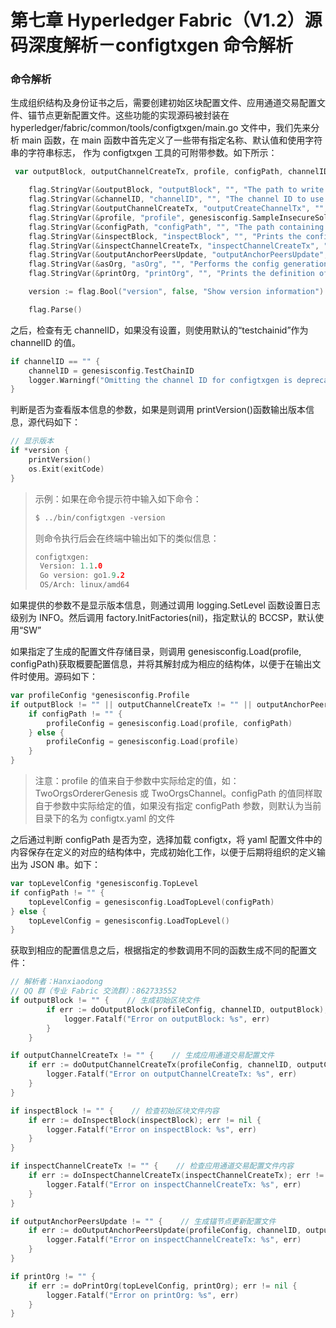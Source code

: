 # 第七章 Hyperledger Fabric（V1.2）源码深度解析－configtxgen 命令解析

### 命令解析

生成组织结构及身份证书之后，需要创建初始区块配置文件、应用通道交易配置文件、锚节点更新配置文件。这些功能的实现源码被封装在 hyperledger/fabric/common/tools/configtxgen/main.go 文件中，我们先来分析 main 函数，在 main 函数中首先定义了一些带有指定名称、默认值和使用字符串的字符串标志， 作为 configtxgen 工具的可附带参数。如下所示：

```go
 var outputBlock, outputChannelCreateTx, profile, configPath, channelID, inspectBlock, inspectChannelCreateTx, outputAnchorPeersUpdate, asOrg, printOrg string

    flag.StringVar(&outputBlock, "outputBlock", "", "The path to write the genesis block to (if set)")
    flag.StringVar(&channelID, "channelID", "", "The channel ID to use in the configtx")
    flag.StringVar(&outputChannelCreateTx, "outputCreateChannelTx", "", "The path to write a channel creation configtx to (if set)")
    flag.StringVar(&profile, "profile", genesisconfig.SampleInsecureSoloProfile, "The profile from configtx.yaml to use for generation.")
    flag.StringVar(&configPath, "configPath", "", "The path containing the configuration to use (if set)")
    flag.StringVar(&inspectBlock, "inspectBlock", "", "Prints the configuration contained in the block at the specified path")
    flag.StringVar(&inspectChannelCreateTx, "inspectChannelCreateTx", "", "Prints the configuration contained in the transaction at the specified path")
    flag.StringVar(&outputAnchorPeersUpdate, "outputAnchorPeersUpdate", "", "Creates an config update to update an anchor peer (works only with the default channel creation, and only for the first update)")
    flag.StringVar(&asOrg, "asOrg", "", "Performs the config generation as a particular organization (by name), only including values in the write set that org (likely) has privilege to set")
    flag.StringVar(&printOrg, "printOrg", "", "Prints the definition of an organization as JSON. (useful for adding an org to a channel manually)")

    version := flag.Bool("version", false, "Show version information")

    flag.Parse() 
```

之后，检查有无 channelID，如果没有设置，则使用默认的“testchainid”作为 channelID 的值。

```go
if channelID == "" {
    channelID = genesisconfig.TestChainID
    logger.Warningf("Omitting the channel ID for configtxgen is deprecated.  Explicitly passing the channel ID will be required in the future, defaulting to '%s'.", channelID)
} 
```

判断是否为查看版本信息的参数，如果是则调用 printVersion()函数输出版本信息，源代码如下：

```go
// 显示版本
if *version {
    printVersion()
    os.Exit(exitCode)
} 
```

> 示例：如果在命令提示符中输入如下命令：
> 
> ```go
> $ ../bin/configtxgen -version 
> ```
> 
> 则命令执行后会在终端中输出如下的类似信息：
> 
> ```go
> configtxgen:
>  Version: 1.1.0
>  Go version: go1.9.2
>  OS/Arch: linux/amd64 
> ```

如果提供的参数不是显示版本信息，则通过调用 logging.SetLevel 函数设置日志级别为 INFO。然后调用 factory.InitFactories(nil)，指定默认的 BCCSP，默认使用“SW”

如果指定了生成的配置文件存储目录，则调用 genesisconfig.Load(profile, configPath)获取概要配置信息，并将其解封成为相应的结构体，以便于在输出文件时使用。源码如下：

```go
var profileConfig *genesisconfig.Profile
if outputBlock != "" || outputChannelCreateTx != "" || outputAnchorPeersUpdate != "" {
    if configPath != "" {
        profileConfig = genesisconfig.Load(profile, configPath)
    } else {
        profileConfig = genesisconfig.Load(profile)
    }
} 
```

> 注意：profile 的值来自于参数中实际给定的值，如：TwoOrgsOrdererGenesis 或 TwoOrgsChannel。configPath 的值同样取自于参数中实际给定的值，如果没有指定 configPath 参数，则默认为当前目录下的名为 configtx.yaml 的文件

之后通过判断 configPath 是否为空，选择加载 configtx，将 yaml 配置文件中的内容保存在定义的对应的结构体中，完成初始化工作，以便于后期将组织的定义输出为 JSON 串。如下：

```go
var topLevelConfig *genesisconfig.TopLevel
if configPath != "" {
    topLevelConfig = genesisconfig.LoadTopLevel(configPath)
} else {
    topLevelConfig = genesisconfig.LoadTopLevel()
} 
```

获取到相应的配置信息之后，根据指定的参数调用不同的函数生成不同的配置文件：

```go
// 解析者：Hanxiaodong
// QQ 群（专业 Fabric 交流群）：862733552
if outputBlock != "" {    // 生成初始区块文件
        if err := doOutputBlock(profileConfig, channelID, outputBlock); err != nil {
            logger.Fatalf("Error on outputBlock: %s", err)
        }
    }

if outputChannelCreateTx != "" {    // 生成应用通道交易配置文件
    if err := doOutputChannelCreateTx(profileConfig, channelID, outputChannelCreateTx); err != nil {
        logger.Fatalf("Error on outputChannelCreateTx: %s", err)
    }
}

if inspectBlock != "" {    // 检查初始区块文件内容
    if err := doInspectBlock(inspectBlock); err != nil {
        logger.Fatalf("Error on inspectBlock: %s", err)
    }
}

if inspectChannelCreateTx != "" {    // 检查应用通道交易配置文件内容
    if err := doInspectChannelCreateTx(inspectChannelCreateTx); err != nil {
        logger.Fatalf("Error on inspectChannelCreateTx: %s", err)
    }
}

if outputAnchorPeersUpdate != "" {    // 生成锚节点更新配置文件
    if err := doOutputAnchorPeersUpdate(profileConfig, channelID, outputAnchorPeersUpdate, asOrg); err != nil {
        logger.Fatalf("Error on inspectChannelCreateTx: %s", err)
    }
}

if printOrg != "" {
    if err := doPrintOrg(topLevelConfig, printOrg); err != nil {
        logger.Fatalf("Error on printOrg: %s", err)
    }
} 
```